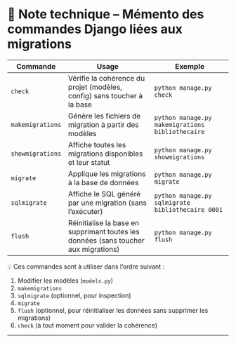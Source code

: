 # 🧾 Note technique – Mémento des commandes Django liées aux migrations

| Commande         | Usage                                                                               | Exemple                                           |
|------------------|-------------------------------------------------------------------------------------|---------------------------------------------------|
| `check`          | Vérifie la cohérence du projet (modèles, config) sans toucher à la base             | `python manage.py check`                          |
| `makemigrations` | Génère les fichiers de migration à partir des modèles                               | `python manage.py makemigrations bibliothecaire`  |
| `showmigrations` | Affiche toutes les migrations disponibles et leur statut                            | `python manage.py showmigrations`                 |
| `migrate`        | Applique les migrations à la base de données                                        | `python manage.py migrate`                        |
| `sqlmigrate`     | Affiche le SQL généré par une migration (sans l’exécuter)                           | `python manage.py sqlmigrate bibliothecaire 0001` |
| `flush`          | Réinitialise la base en supprimant toutes les données (sans toucher aux migrations) | `python manage.py flush`                          |

💡 Ces commandes sont à utiliser dans l’ordre suivant :

1. Modifier les modèles (`models.py`)
2. `makemigrations`
3. `sqlmigrate` (optionnel, pour inspection)
4. `migrate`
5. `flush` (optionnel, pour réinitialiser les données sans supprimer les migrations)
6. `check` (à tout moment pour valider la cohérence)

---
